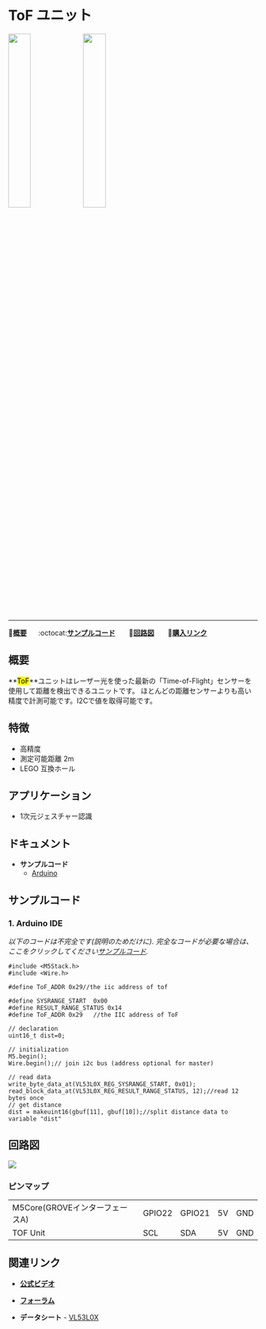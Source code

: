 # ToF ユニット

<img src="assets/img/product_pics/unit/M5GO_Unit_tof.png" width="30%" height="30%"><img src="assets/img/product_pics/unit/unit_tof_grove_a.png" width="30%" height="30%">

***

:memo:**[概要](#概要)**&nbsp;&nbsp;&nbsp;&nbsp;&nbsp;&nbsp;:octocat:**[サンプルコード](#サンプルコード)**&nbsp;&nbsp;&nbsp;&nbsp;&nbsp;&nbsp; :electric_plug:**[回路図](#回路図)** &nbsp;&nbsp;&nbsp;&nbsp;&nbsp;&nbsp;🛒**[購入リンク](https://www.aliexpress.com/store/product/M5Stack-Official-ToF-Unit-VL53L0X-Time-of-Flight-ToF-Laser-Ranging-Sensor-Breakout-Laser-Distance-Sensor/3226069_32949310300.html?spm=a2g1x.12024536.productList_5885013.pic_3)**

## 概要

**<mark>ToF</mark>**ユニットはレーザー光を使った最新の「Time-of-Flight」センサーを使用して距離を検出できるユニットです。 ほとんどの距離センサーよりも高い精度で計測可能です。I2Cで値を取得可能です。

## 特徴

- 高精度
- 測定可能距離 2m
- LEGO 互換ホール

## アプリケーション

- 1次元ジェスチャー認識

## ドキュメント

- **サンプルコード**
  - [Arduino](https://github.com/m5stack/M5Stack/tree/master/examples/Unit/TOF_VL53L0X)


## サンプルコード

### 1. Arduino IDE

*以下のコードは不完全です(説明のためだけに). 完全なコードが必要な場合は、ここをクリックしてください[サンプルコード](https://github.com/m5stack/M5-ProductExampleCodes/tree/master/Unit/TOF/Arduino).*

```arduino
#include <M5Stack.h>
#include <Wire.h>

#define ToF_ADDR 0x29//the iic address of tof

#define SYSRANGE_START  0x00
#define RESULT_RANGE_STATUS 0x14
#define ToF_ADDR 0x29   //the IIC address of ToF

// declaration
uint16_t dist=0;

// initialization
M5.begin();
Wire.begin();// join i2c bus (address optional for master)

// read data
write_byte_data_at(VL53L0X_REG_SYSRANGE_START, 0x01);
read_block_data_at(VL53L0X_REG_RESULT_RANGE_STATUS, 12);//read 12 bytes once
// get distance
dist = makeuint16(gbuf[11], gbuf[10]);//split distance data to variable "dist"
```

<!-- ### 2. UIFlow

具体例程请点击[这里](https://github.com/m5stack/M5-ProductExampleCodes/tree/master/Unit/TOF/UIFlow)。

<img src="assets/img/product_pics/unit/unit_example/example_unit_tof_01.png" width="30%" height="30%"> <img src="assets/img/product_pics/unit/unit_example/example_unit_tof_02.png" width="55%" height="55%"> -->

## 回路図

<img src="assets/img/product_pics/unit/tof_sch.JPG">

### ピンマップ

<table>
 <tr><td>M5Core(GROVEインターフェースA)</td><td>GPIO22</td><td>GPIO21</td><td>5V</td><td>GND</td></tr>
 <tr><td>TOF Unit</td><td>SCL</td><td>SDA</td><td>5V</td><td>GND</td></tr>
</table>

## 関連リンク

- **[公式ビデオ](https://www.youtube.com/channel/UCozgFVglWYQXbvTmGyS739w)**

- **[フォーラム](http://forum.m5stack.com/)**

- **データシート** - [VL53L0X](https://pdf1.alldatasheet.com/datasheet-pdf/view/948120/STMICROELECTRONICS/VL53L0X.html)